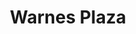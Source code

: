 ---
title: "Warnes Plaza"
url: /ciudad-autonoma-de-buenos-aires/warnes-plaza/
shop: Autowerkstatt
---